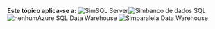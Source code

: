 <Token>**Este tópico aplica-se a:** ![Sim](media/yes.png)SQL Server![Sim](media/yes.png)banco de dados SQL![nenhum](media/no.png)Azure SQL Data Warehouse ![Sim](media/yes.png)paralela Data Warehouse </Token>
